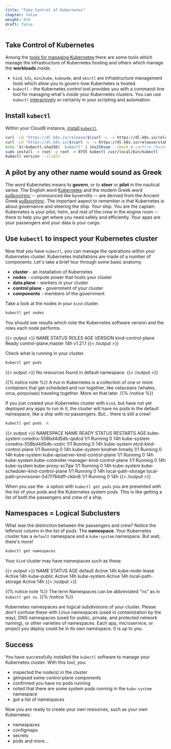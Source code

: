 ```yaml
---
title: "Take Control of Kubernetes"
chapter: false
weight: 016
draft: false
---
```


## Take Control of Kubernetes

Among the [tools for managing Kubernetes](https://kubernetes.io/docs/tasks/tools/) there are some tools which manage the infrastructure of Kubernetes hosting and others which manage the **workloads** *inside*.
- `kind`, `k3s`, `minikube`, `kubeadm`, and `eksctl` are infrastructure management tools which allow you to govern *how* Kubernetes is hosted.
- `kubectl` - the Kubernetes *control* tool provides you with a command-line tool for managing what's *inside* your Kubernetes clusters. You can use `kubectl` [interactively](https://kubernetes.io/docs/reference/kubectl/kubectl/) or certainly in your scripting and automation.

## Install `kubectl`

Within your Cloud9 instance, [install `kubectl`](https://kubernetes.io/docs/tasks/tools/install-kubectl-linux/).

```bash
curl -LO "https://dl.k8s.io/release/$(curl -L -s https://dl.k8s.io/release/stable.txt)/bin/linux/amd64/kubectl" # download tool
curl -LO "https://dl.k8s.io/$(curl -L -s https://dl.k8s.io/release/stable.txt)/bin/linux/amd64/kubectl.sha256" # download checksum
echo "$(<kubectl.sha256)  kubectl" | sha256sum --check # confirm checksum
sudo install -o root -g root -m 0755 kubectl /usr/local/bin/kubectl
kubectl version --client
```

## A pilot by any other name would sound as Greek

The word Kubernetes means to **govern**, or to **steer** or **pilot** in the nautical sense. The English word [Kubernetes](https://en.wiktionary.org/wiki/Kubernetes#English) and the modern Greek word [κυβερνήτης](https://en.wiktionary.org/wiki/κυβερνήτης#Greek) -- pronounced like kyvernítis -- are derived from the Ancient Greek [κυβερνήτης](https://en.wiktionary.org/wiki/κυβερνήτης#Ancient_Greek). The important aspect to remember is that Kubernetes is about governance and steering the ship. *Your* ship. *You* are the captain. Kubernetes is your pilot, helm, and rest of the crew in the engine room -- there to help you get where you need safely and efficiently. Your apps are your passengers and your data is your cargo. 

## Use `kubectl` to inspect your Kubernetes cluster

Now that you have `kubectl`, you can manage the operations within your Kubernetes cluster. Kubernetes installations are made of a number of components. Let's take a brief tour through some basic anatomy. 

- **cluster** - an installation of Kubernetes
- **nodes** - compute power that hosts your cluster
- **data plane** - workers in your cluster
- **control plane** - government of your cluster
- **components** - members of the government

Take a look at the nodes in your `kind` cluster.

```bash
kubectl get nodes
```

You should see results which note the Kubernetes software version and the roles each node performs.

{{< output >}}
NAME                 STATUS   ROLES                  AGE   VERSION
kind-control-plane   Ready    control-plane,master   14h   v1.21.1
{{< /output >}}

Check what is running in your cluster.

```bash
kubectl get pods
```

{{< output >}}
No resources found in default namespace.
{{< /output >}}

{{% notice note %}}
A `Pod` in Kubernetes is a collection of one or more containers that get scheduled and run together, like cetaceans (whales, orca, porpoises) traveling together. More on that later.
{{% /notice %}}

If you just created your Kubernetes cluster with `kind`, but have not yet deployed any apps to run in it, the cluster will have no pods in the default namespace, like a ship with no passengers. But… there is still a crew!

```bash
kubectl get pods -A
```

{{< output >}}
NAMESPACE            NAME                                         READY   STATUS    RESTARTS   AGE
kube-system          coredns-558bd4d5db-qxdcd                     1/1     Running   0          14h
kube-system          coredns-558bd4d5db-vzdrc                     1/1     Running   0          14h
kube-system          etcd-kind-control-plane                      1/1     Running   0          14h
kube-system          kindnet-hmwbj                                1/1     Running   0          14h
kube-system          kube-apiserver-kind-control-plane            1/1     Running   0          14h
kube-system          kube-controller-manager-kind-control-plane   1/1     Running   0          14h
kube-system          kube-proxy-sc7qw                             1/1     Running   0          14h
kube-system          kube-scheduler-kind-control-plane            1/1     Running   0          14h
local-path-storage   local-path-provisioner-547f784dff-ckbn8      1/1     Running   0          14h
{{< /output >}}

When you use the `-A` option with `kubectl get pods` you are presented with the list of your pods and the Kubernetes system pods. This is like getting a list of both the passengers and crew of a ship.

## Namespaces = Logical Subclusters

What was the distinction between the passengers and crew? Notice the leftmost column in the list of pods. The **namespace**. Your Kubernetes cluster has a `default` namespace and a `kube-system` namespace. But wait, there's more!

```bash
kubectl get namespaces
```

Your `kind` cluster may have namespaces such as these.

{{< output >}}
NAME                 STATUS   AGE
default              Active   14h
kube-node-lease      Active   14h
kube-public          Active   14h
kube-system          Active   14h
local-path-storage   Active   14h
{{< /output >}}

{{% notice note %}}
The term Namespaces can be abbreviated "ns" as in `kubectl get ns`. 
{{% /notice %}}

Kubernetes namespaces are logical subdivisions of your cluster. Please don't confuse these with Linux namespaces (used in containization by the way), DNS namespaces (used for public, private, and protected network naming), or other varieties of namespaces. Each app, microservice, or project you deploy could be in its own namespace. It is up to you.

## Success

You have successfully installed the `kubectl` software to manage your Kubernetes cluster. With this tool, you:
- inspected the node(s) in the cluster
- glimpsed some control plane components
- confirmed you have no pods running
- noted that there are some system pods running in the `kube-system` namespace
- got a list of namespaces

Now you are ready to create your own resources, such as your own Kubernetes:
- namespaces
- configmaps
- secrets
- pods
and more…
